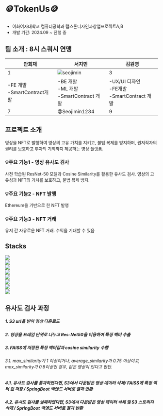 # 🪙TokenUs🪙
- 이화여자대학교 컴퓨터공학과 캡스톤디자인과창업프로젝트A,B
- 개발 기간: 2024.09 ~ 진행 중

## 팀 소개 : 8시 스쿼시 연맹
| 안희재 | 서지민 | 김원영 |
| --- | --- | --- |
| 1 | ![seojimin](https://ibb.co/gM8sWp6G)    | 3 |
| -FE 개발<br>-SmartContract개발 | -BE 개발<br>-ML 개발<br>-SmartContract 개발| -UX/UI 디자인<br>-FE개발<br>-SmartContract 개발 |
| 7 | @Seojimin1234 | 9 |


## 프로젝트 소개
 영상을 NFT로 발행하여 영상의 고유 가치를 지키고, 불법 복제를 방지하며, 원저작자의 권리를 보호하고 투자의 기회까지 제공하는 영상 플랫폼.
### 💡주요 기능1 - 영상 유사도 검사
사전 학습된 ResNet-50 모델과 Cosine Similarity를 활용한 유사도 검사. 영상의 고유성과 NFT의 가치를 보호하고, 불법 복제 방지.
### 💡주요 기능2 - NFT 발행
Ethereum을 기반으로 한 NFT 발행
### 💡주요 기능3 - NFT 거래
유저 간 자유로운 NFT 거래. 수익을 기대할 수 있음
## Stacks
<img src="https://img.shields.io/badge/flask-000000?style=for-the-badge&logo=flask&logoColor=white"><br>
<img src="https://img.shields.io/badge/pytorch-EE4C2C?style=for-the-badge&logo=pytorch&logoColor=white"><br>
<img src="https://img.shields.io/badge/python-3776AB?style=for-the-badge&logo=python&logoColor=white"><br>
<img src="https://img.shields.io/badge/docker-2496ED?style=for-the-badge&logo=docker&logoColor=white"><br>
<img src="https://img.shields.io/badge/amazons3-569A31?style=for-the-badge&logo=amazons3&logoColor=white"><br>
<img src="https://img.shields.io/badge/amazonec2-FF9900?style=for-the-badge&logo=amazonec2&logoColor=white"><br>
<img src="https://img.shields.io/badge/opencv-5C3EE8?style=for-the-badge&logo=opencv&logoColor=white"><br>
<img src="https://img.shields.io/badge/FAISS-000000?style=for-the-badge&logo=&logoColor=white"><br>
## 유사도 검사 과정
##### 1. S3 url을 받아 영상 다운로드
##### 2. 영상을 프레임 단위로 나누고 Res-Net50을 이용하여 특징 벡터 추출
##### 3. FAISS에 저장된 특징 벡터값과 cosine similarity 수행
###### 3.1. max_similarity가 1 이상이거나, average_similarity가 0.75 이상이고, max_similarity가 0.8이상인 경우, 같은 영상이 있다고 판단.
##### 4.1. 유사도 검사를 통과하였다면, S3에서 다운받은 영상 데이터 삭제/ FAISS에 특징 벡터 값 저장 / SpringBoot 백엔드 서버로 결과 반환
##### 4.2. 유사도 검사를 실패하였다면, S3에서 다운받은 영상 데이터 삭제 및 S3 스토리지 삭제 / SpringBoot 백엔드 서버로 결과 반환
